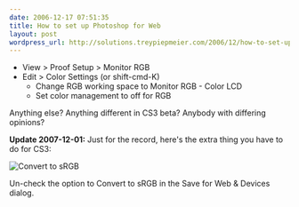 ```yaml
---
date: 2006-12-17 07:51:35
title: How to set up Photoshop for Web
layout: post
wordpress_url: http://solutions.treypiepmeier.com/2006/12/how-to-set-up-photoshop-for-web/
---
```

* View > Proof Setup > Monitor RGB
* Edit > Color Settings (or shift-cmd-K)
    * Change RGB working space to Monitor RGB - Color LCD
    * Set color management to off for RGB

Anything else?  Anything different in CS3 beta?  Anybody with differing opinions?

**Update 2007-12-01:** Just for the record, here's the extra thing you have to do for CS3: 

![Convert to sRGB](/wp-content/uploads/2007/12/cs3_srgb.png)

Un-check the option to Convert to sRGB in the Save for Web & Devices dialog.
